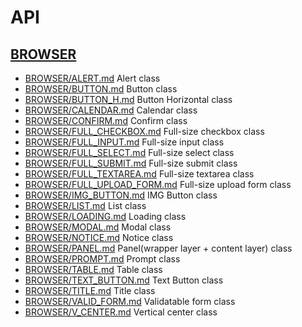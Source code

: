 # API

## [BROWSER](BROWSER/README.md)
* [BROWSER/ALERT.md](BROWSER/ALERT.md) Alert class
* [BROWSER/BUTTON.md](BROWSER/BUTTON.md) Button class
* [BROWSER/BUTTON_H.md](BROWSER/BUTTON_H.md) Button Horizontal class
* [BROWSER/CALENDAR.md](BROWSER/CALENDAR.md) Calendar class
* [BROWSER/CONFIRM.md](BROWSER/CONFIRM.md) Confirm class
* [BROWSER/FULL_CHECKBOX.md](BROWSER/FULL_CHECKBOX.md) Full-size checkbox class
* [BROWSER/FULL_INPUT.md](BROWSER/FULL_INPUT.md) Full-size input class
* [BROWSER/FULL_SELECT.md](BROWSER/FULL_SELECT.md) Full-size select class
* [BROWSER/FULL_SUBMIT.md](BROWSER/FULL_SUBMIT.md) Full-size submit class
* [BROWSER/FULL_TEXTAREA.md](BROWSER/FULL_TEXTAREA.md) Full-size textarea class
* [BROWSER/FULL_UPLOAD_FORM.md](BROWSER/FULL_UPLOAD_FORM.md) Full-size upload form class
* [BROWSER/IMG_BUTTON.md](BROWSER/IMG_BUTTON.md) IMG Button class
* [BROWSER/LIST.md](BROWSER/LIST.md) List class
* [BROWSER/LOADING.md](BROWSER/LOADING.md) Loading class
* [BROWSER/MODAL.md](BROWSER/MODAL.md) Modal class
* [BROWSER/NOTICE.md](BROWSER/NOTICE.md) Notice class
* [BROWSER/PANEL.md](BROWSER/PANEL.md) Panel(wrapper layer + content layer) class
* [BROWSER/PROMPT.md](BROWSER/PROMPT.md) Prompt class
* [BROWSER/TABLE.md](BROWSER/TABLE.md) Table class
* [BROWSER/TEXT_BUTTON.md](BROWSER/TEXT_BUTTON.md) Text Button class
* [BROWSER/TITLE.md](BROWSER/TITLE.md) Title class
* [BROWSER/VALID_FORM.md](BROWSER/VALID_FORM.md) Validatable form class
* [BROWSER/V_CENTER.md](BROWSER/V_CENTER.md) Vertical center class
